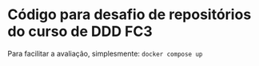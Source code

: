 # Código para desafio de repositórios do curso de DDD FC3

Para facilitar a avaliação, simplesmente: `docker compose up`